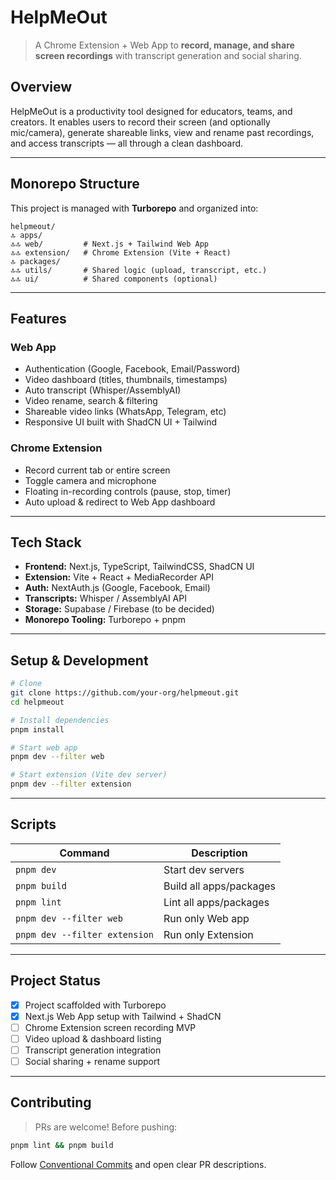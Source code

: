 #  HelpMeOut

> A Chrome Extension + Web App to **record, manage, and share screen recordings** with transcript generation and social sharing.

##  Overview

HelpMeOut is a productivity tool designed for educators, teams, and creators. It enables users to record their screen (and optionally mic/camera), generate shareable links, view and rename past recordings, and access transcripts — all through a clean dashboard.

---

##  Monorepo Structure

This project is managed with **Turborepo** and organized into:

```
helpmeout/
🔝 apps/
🔝🔝 web/         # Next.js + Tailwind Web App
🔝🔝 extension/   # Chrome Extension (Vite + React)
🔝 packages/
🔝🔝 utils/       # Shared logic (upload, transcript, etc.)
🔝🔝 ui/          # Shared components (optional)
```

---

##  Features

###  Web App

*  Authentication (Google, Facebook, Email/Password)
*  Video dashboard (titles, thumbnails, timestamps)
*  Auto transcript (Whisper/AssemblyAI)
*  Video rename, search & filtering
*  Shareable video links (WhatsApp, Telegram, etc)
*  Responsive UI built with ShadCN UI + Tailwind

###  Chrome Extension

*  Record current tab or entire screen
*  Toggle camera and microphone
*  Floating in-recording controls (pause, stop, timer)
*  Auto upload & redirect to Web App dashboard

---

##  Tech Stack

* **Frontend:** Next.js, TypeScript, TailwindCSS, ShadCN UI
* **Extension:** Vite + React + MediaRecorder API
* **Auth:** NextAuth.js (Google, Facebook, Email)
* **Transcripts:** Whisper / AssemblyAI API
* **Storage:** Supabase / Firebase (to be decided)
* **Monorepo Tooling:** Turborepo + pnpm

---

##  Setup & Development

```bash
# Clone
git clone https://github.com/your-org/helpmeout.git
cd helpmeout

# Install dependencies
pnpm install

# Start web app
pnpm dev --filter web

# Start extension (Vite dev server)
pnpm dev --filter extension
```

---

##  Scripts

| Command                       | Description             |
| ----------------------------- | ----------------------- |
| `pnpm dev`                    | Start dev servers       |
| `pnpm build`                  | Build all apps/packages |
| `pnpm lint`                   | Lint all apps/packages  |
| `pnpm dev --filter web`       | Run only Web app        |
| `pnpm dev --filter extension` | Run only Extension      |

---

##  Project Status

* [x] Project scaffolded with Turborepo
* [x] Next.js Web App setup with Tailwind + ShadCN
* [ ] Chrome Extension screen recording MVP
* [ ] Video upload & dashboard listing
* [ ] Transcript generation integration
* [ ] Social sharing + rename support

---

##  Contributing

> PRs are welcome! Before pushing:

```bash
pnpm lint && pnpm build
```

Follow [Conventional Commits](https://www.conventionalcommits.org/) and open clear PR descriptions.




